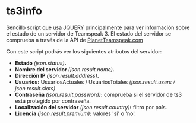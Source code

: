 # ts3info
Sencillo script que usa JQUERY principalmente para ver información sobre el estado de un servidor de Teamspeak 3.
El estado del servidor se comprueba a través de la API de <a href="https://www.planetteamspeak.com/">PlanetTeamspeak.com</a>

Con este script podrás ver los siguientes atributos del servidor:
<ul>
  <li><strong>Estado </strong><i>(json.status)</i><strong>.</strong></li>
  <li><strong>Nombre del servidor </strong><i>(json.result.name)</i><strong>.</strong></li>
  <li><strong>Dirección IP </strong><i>(json.result.address)</i><strong>.</strong></li>
  <li><strong>Usuarios:</strong> UsuariosActuales / UsuariosTotales <i>(json.result.users / json.result.slots)</i></li>
  <li><strong>Contraseña </strong><i>(json.result.password)</i><strong>:</strong> comprueba si el servidor de ts3 está protegido por contraseña.</li>
  <li><strong>Localización del servidor</strong><i> (json.result.country)</i><strong>:</strong> filtro por país.</li>
  <li><strong>Licencia </strong><i>(json.result.premium)</i><strong>:</strong> valores 'si' o 'no'.</li>
</ul>
